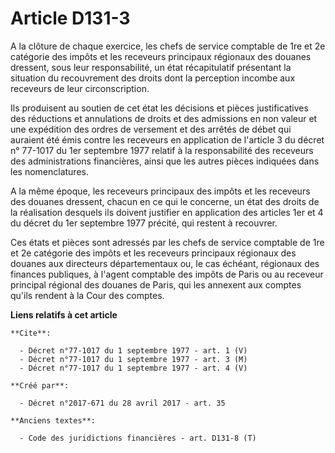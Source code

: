 # Article D131-3

A la clôture de chaque exercice, les chefs de service comptable de 1re et 2e catégorie des impôts et les receveurs principaux
régionaux des douanes dressent, sous leur responsabilité, un état récapitulatif présentant la situation du recouvrement des
droits dont la perception incombe aux receveurs de leur circonscription. 

Ils produisent au soutien de cet état les décisions et pièces justificatives des réductions et annulations de droits et des
admissions en non valeur et une expédition des ordres de versement et des arrêtés de débet qui auraient été émis contre les
receveurs en application de l'article 3 du décret n° 77-1017 du 1er septembre 1977 relatif à la responsabilité des receveurs
des administrations financières, ainsi que les autres pièces indiquées dans les nomenclatures. 

A la même époque, les receveurs principaux des impôts et les receveurs des douanes dressent, chacun en ce qui le concerne, un
état des droits de la réalisation desquels ils doivent justifier en application des articles 1er 
et 4 du décret du 1er septembre 1977 précité, qui restent à recouvrer. 

Ces états et pièces sont adressés par les chefs de service comptable de 1re et 2e catégorie des impôts et les receveurs
principaux régionaux des douanes aux directeurs départementaux ou, le cas échéant, régionaux des finances publiques, à
l'agent comptable des impôts de Paris ou au receveur principal régional des douanes de Paris, qui les annexent aux comptes
qu'ils rendent à la Cour des comptes.

**Liens relatifs à cet article**

	**Cite**:

	  - Décret n°77-1017 du 1 septembre 1977 - art. 1 (V)
	  - Décret n°77-1017 du 1 septembre 1977 - art. 3 (M)
	  - Décret n°77-1017 du 1 septembre 1977 - art. 4 (V)

	**Créé par**:

	  - Décret n°2017-671 du 28 avril 2017 - art. 35

	**Anciens textes**:

	  - Code des juridictions financières - art. D131-8 (T)
